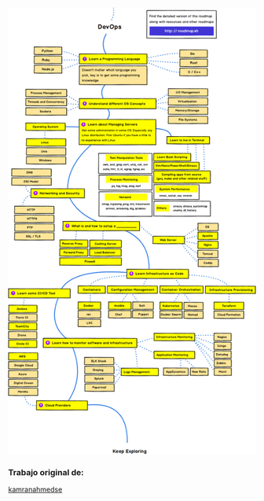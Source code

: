![DevOps Roadmap](./src/devops/images/devops.png)

### Trabajo original de: 
[kamranahmedse](https://github.com/kamranahmedse/developer-roadmap)